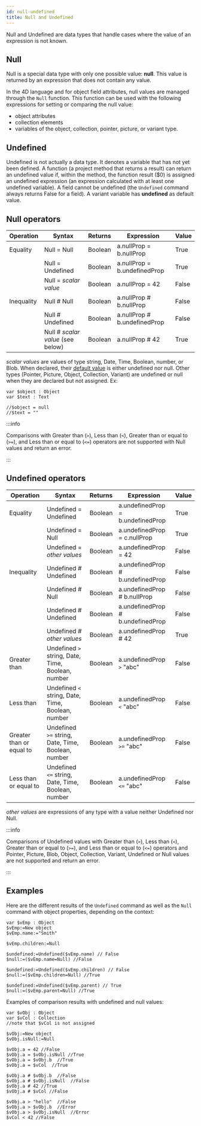 ```yaml
---
id: null-undefined
title: Null and Undefined
---
```


Null and Undefined are data types that handle cases where the value of an expression is not known.  

## Null

Null is a special data type with only one possible value: **null**. This value is returned by an expression that does not contain any value.

In the 4D language and for object field attributes, null values are managed through the `Null` function. This function can be used with the following expressions for setting or comparing the null value:

- object attributes
- collection elements
- variables of the object, collection, pointer, picture, or variant type.

## Undefined

Undefined is not actually a data type. It denotes a variable that has not yet been defined. A function (a project method that returns a result) can return an undefined value if, within the method, the function result ($0) is assigned an undefined expression (an expression calculated with at least one undefined variable). A field cannot be undefined (the `Undefined` command always returns False for a field). A variant variable has **undefined** as default value.


## Null operators


|Operation |Syntax |Returns |Expression |Value|
|---|---|---|---|---|
|Equality |Null = Null |Boolean |a.nullProp = b.nullProp |True|
|  |Null = Undefined |Boolean|a.nullProp = b.undefinedProp |True|
|  |Null = *scalar value* |Boolean|a.nullProp = 42 |False|
|Inequality |Null # Null |Boolean |a.nullProp # b.nullProp |False|
|  |Null # Undefined |Boolean|a.nullProp # b.undefinedProp |False|
|  |Null # *scalar value* (see below) |Boolean|a.nullProp # 42 |True|

*scalar values* are values of type string, Date, Time, Boolean, number, or Blob. When declared, their [default value](data-types.md#default-values) is either undefined nor null. Other types (Pointer, Picture, Object, Collection, Variant) are undefined or null when they are declared but not assigned. Ex:

```4d
var $object : Object
var $text : Text

//$object = null
//$text = "" 
```

:::info

Comparisons with Greater than (`>`), Less than (`<`), Greater than or equal to (`>=`), and Less than or equal to (`<=`) operators are not supported with Null values and return an error.

:::

## Undefined operators


|Operation |Syntax |Returns |Expression |Value|
|---|---|---|---|---|
|Equality |Undefined = Undefined |Boolean|a.undefinedProp = b.undefinedProp |True|
| |Undefined = Null |Boolean |a.undefinedProp = c.nullProp |True|
| |Undefined = *other values*  |Boolean|a.undefinedProp = 42 |False|
|Inequality |Undefined # Undefined |Boolean|a.undefinedProp # b.undefinedProp |False|
|  |Undefined # Null |Boolean|a.undefinedProp # b.nullProp |False|
|  |Undefined # Undefined |Boolean|a.undefinedProp # b.undefinedProp |False|
|  |Undefined # *other values* |Boolean|a.undefinedProp # 42 |True|
|Greater than |Undefined `>` string, Date, Time, Boolean, number |Boolean  |a.undefinedProp `>` "abc" |False|
|Less than |Undefined `<` string, Date, Time, Boolean, number |Boolean  |a.undefinedProp `<` "abc" |False|
|Greater than or equal to |Undefined `>=` string, Date, Time, Boolean, number |Boolean  |a.undefinedProp `>=` "abc" |False|
|Less than or equal to |Undefined `<=` string, Date, Time, Boolean, number |Boolean  |a.undefinedProp `<=` "abc" |False|

*other values* are expressions of any type with a value neither Undefined nor Null. 

:::info

Comparisons of Undefined values with Greater than (`>`), Less than (`<`), Greater than or equal to (`>=`), and Less than or equal to (`<=`) operators and Pointer, Picture, Blob, Object, Collection, Variant, Undefined or Null values are not supported and return an error.

:::

## Examples 

Here are the different results of the `Undefined` command as well as the `Null` command with object properties, depending on the context:

```4d
var $vEmp : Object
$vEmp:=New object
$vEmp.name:="Smith"

$vEmp.children:=Null
 
$undefined:=Undefined($vEmp.name) // False
$null:=($vEmp.name=Null) //False
 
$undefined:=Undefined($vEmp.children) // False
$null:=($vEmp.children=Null) //True
 
$undefined:=Undefined($vEmp.parent) // True
$null:=($vEmp.parent=Null) //True
```

Examples of comparison results with undefined and null values:

```4d
var $vObj : Object
var $vCol : Collection
//note that $vCol is not assigned 

$vObj:=New object
$vObj.isNull:=Null

$vObj.a = 42 //False
$vObj.a = $vObj.isNull //True
$vObj.a = $vObj.b  //True
$vObj.a = $vCol  //True

$vObj.a # $vObj.b  //False
$vObj.a # $vObj.isNull  //False
$vObj.a # 42 //True
$vObj.a # $vCol //False

$vObj.a > "hello"  //False
$vObj.a > $vObj.b  //Error
$vObj.a > $vObj.isNull  //Error
$vCol < 42 //False

```


